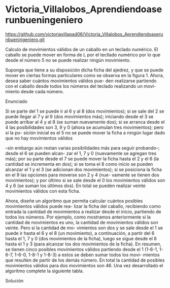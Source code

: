 # Victoria_Villalobos_Aprendiendoaserunbueningeniero
https://github.com/victoriavillapad06/Victoria_Villalobos_Aprendiendoaserunbueningeniero.git

Calculo de movimientos válidos de un caballo en un teclado numérico. El caballo se puede mover en forma de L por el tecllado numérico por lo que desde el número 5 no se puede realizar ningún movimiento.

Suponga que tiene a su disposición dicha ficha del ajedrez, y que se puede mover en ciertas formas particulares como se observa en la figura 1. Ahora, desea saber cuántos movimientos válidos pue- den realizarse partiendo con el caballo desde todos los números del teclado realizando un movi- miento desde cada número.

Enunciado

Si se parte del 1 se puede ir al 6 y al 8 (dos movimientos); si se sale del 2 se puede llegar al 7 y al 9 (dos movimientos más); iniciando desde el 3 se puede arribar al 4 y al 8 (se suman nuevamente dos); si se arranca desde el 4 las posibilidades son 3, 9 y 0 (ahora se acumulan tres movimientos); pero si la po- sición inicial es el 5 no se puede mover la ficha a ningún lugar dado que no hay movimientos válidos

–sin embargo aún restan varias posibilidades más para seguir probando–; desde el 6 se pueden alcan- zar el 1, 7 y 0 (nuevamente se agregan tres más); por su parte desde el 7 se puede mover la ficha hasta el 2 y el 6 (la cantidad se incrementa en dos); si se toma el 8 como inicio se pueden alcanzar el 1 y el 3 (se adicionan dos movimientos); si se posiciona la ficha en el 9 las opciones para moverse son 2 y 4 (nue- vamente se tienen dos movimientos); y por último si se sale desde el 0 los movimientos válidos son 4 y 6 (se suman los últimos dos). En total se pueden realizar veinte movimientos válidos con esta ficha.

Ahora, diseñe un algoritmo que permita calcular cuántos posibles movimientos válidos puede rea- lizar la ficha del caballo, recibiendo como entrada la cantidad de movimientos a realizar desde el inicio, partiendo de todos los números. Por ejemplo, como mostramos anteriormente si la cantidad de movimientos es uno, la cantidad de movimientos válidos son veinte. Pero si la cantidad de mo- vimientos son dos y se sale desde el 1 se puede ir hasta el 6 y el 8 (un movimiento), a continuación, a partir del 6 hasta el 1, 7 y 0 (dos movimientos de la ficha), luego se sigue desde el 8 hasta el 1 y 3 (para alcanzar los dos movimientos de la ficha). En resumen, se tienen cinco posibles movimientos válidos partiendo desde el 1 (1-6-1, 1-6-7, 1-6-0, 1-8-1 y 1-8-3) a estos se deben sumar todos los movi- mientos que resulten de partir de los demás número. En total la cantidad de posibles movimientos válidos para dos movimientos son 46. Una vez desarrollado el algoritmo complete la siguiente tabla.

Solución
